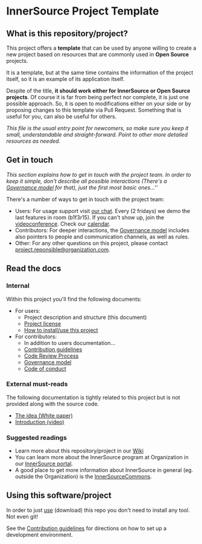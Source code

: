 # InnerSource Project Template

## What is this repository/project?

This project offers a **template** that can be used by anyone willing to create a new project based on resources that are commonly used in **Open Source** projects.

It is a template, but at the same time contains the information of the project itself, so it is an example of its application itself.

Despite of the title, **it should work either for InnerSource or Open Source projects**. Of course it is far from being perfect nor complete, it is just one possible approach. So, it is open to modifications either on your side or by proposing changes to this template via Pull Request. Something that is useful for you, can also be useful for others.

*This file is the usual entry point for newcomers, so make sure you keep it small, understandable and straight-forward. Point to other more detailed resources as needed.*

## Get in touch

*This section explains how to get in touch with the project team. In order to keep it simple, don't describe all possible interactions (There's a [Governance model](/doc/governance.md) for that), just the first most basic ones...''*

There's a number of ways to get in touch with the project team:
* Users: For usage support visit [our chat](https://organization.com/url/to/some/chat). Every (2 fridays) we demo the last features in room (b1f3r15). If you can't show up, join the [videoconference](https://organization.com/url/to/some/videoconference). Check our [calendar](https://organization.com/url/to/some/calendar).
* Contributors: For deeper interactions, the [Governance model](/doc/governance.md) includes also pointers to people and communication channels, as well as rules.
* Other: For any other questions on this project, please contact project.reponsible@organization.com.

## Read the docs

### Internal

Within this project you'll find the following documents:
* For users:
  * Project description and structure (this document)
  * [Project license](/LICENSE)
  * [How to install/use this project](/INSTALL.md)
* For contributors:
  * In addition to users documentation...
  * [Contribution guidelines](/CONTRIBUTING.md)
  * [Code Review Process](/doc/code-review-process.md)
  * [Governance model](/doc/governance.md)
  * [Code of conduct](/doc/code-of-conduct.md)

### External must-reads

The following documentation is tightly related to this project but is not provided along with the source code.
* [The idea (White paper)](https://organization.com/url/to/some/whitepaper)
* [Introduction (video)](https://organization.com/url/to/some/introductory/video)

### Suggested readings

* Learn more about this repository/project in our [Wiki](https://organization.com/url/to/the/wiki)
* You can learn more about the InnerSource program at Organization in our [InnerSource portal](https://organization.com/url/to/your/portal).
* A good place to get more information about InnerSource in general (eg. outside the Organization) is the [InnerSourceCommons](https://innersourcecommons.org).

## Using this software/project

In order to just [use](/INSTALL.md) (download) this repo you don't need to install any tool. Not even git!

See the [Contribution guidelines](/CONTRIBUTING.md) for directions on how to set up a development environment.
